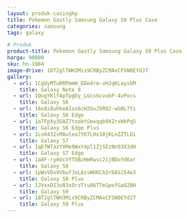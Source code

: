 ```yaml
---
layout: produk-casinghp
title: Pokemon Gastly Samsung Galaxy S9 Plus Case
categories: samsung
tags: galaxy

# Produk
product-title: Pokemon Gastly Samsung Galaxy S9 Plus Case
harga: 90000
sku: hn-1984
image-drive: 18T2glTWH3Mis9CRByZCMAxCFSN0EYdJ7
gallery:
  - url: 1CgUyMTuRRPmmW_EDe4rm-vHJqKLaysbM
    title: Galaxy Note 8
  - url: 1QogYKlfApTpgDy_LGcskcvokP-4vPocs
    title: Galaxy S6
  - url: 16x8i8uhkeAIos6cH2GuJ5RO2-wG0L7Yi
    title: Galaxy S6 Edge
  - url: 1o7FpXy3GAZ7toobtGmxqqb9XZrxHkPq5
    title: Galaxy S6 Edge Plus
  - url: 1Ls6432sMAulea7tKTLHx10jKLnZZTLOi
    title: Galaxy S7
  - url: 1qEfWTazYXMe9WxY4pl1ZjSEzNn93X3dH
    title: Galaxy S7 Edge
  - url: 1a8F-rymUcVYTOBzHmRwsc2ijBDofd6ar
    title: Galaxy S8
  - url: 1pWsVDx9VbufJeLAzvWUKCb2r6ASi54e3
    title: Galaxy S8 Plus
  - url: 1JVxxDI3o83xOrzTtu86TTm1pefGaO2BH
    title: Galaxy S9
  - url: 18T2glTWH3Mis9CRByZCMAxCFSN0EYdJ7
    title: Galaxy S9 Plus
---
```

